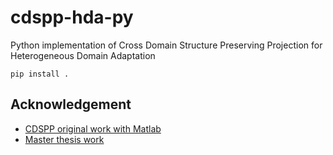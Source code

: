 # cdspp-hda-py
Python implementation of Cross Domain Structure Preserving Projection for Heterogeneous Domain Adaptation

```
pip install .
```

## Acknowledgement
- [CDSPP original work with Matlab](https://github.com/hellowangqian/cdspp-hda)
- [Master thesis work](https://github.com/nmuttray/het_GZSDA/tree/main)
